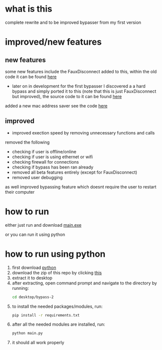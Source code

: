 # what is this
complete rewrite and to be improved bypasser from my first version

# improved/new features

## new features
some new features include the FauxDisconnect added to this, within the old code it can be found [here](https://github.com/countervolts/Google-Wifi-Router-Bypasser/blob/94df52e0d5f4bb45945c6606602ff0cd7156016c/beta_features/features.py#L7)
- later on in development for the first bypasser I discovered a a hard bypass and simply ported it to this (note that this is just FauxDisconnect but improved), the source code to it can be found [here](https://github.com/countervolts/Google-Wifi-Router-Bypasser/blob/main/hard-bypass.py)

added a new mac address saver see the code [here](https://github.com/countervolts/Bypass-V2/blob/692e0c1d0934e8680d52274c6b0e26891b9ebbea/network/net.py#L83)

## improved
- improved exection speed by removing unnecessary functions and calls

removed the following
- checking if user is offline/online
- checking if user is using ethernet or wifi
- checking firewall for connections
- checking if bypass has been ran already
- removed all beta features entirely (except for FauxDisconnect)
- removed user debugging

as well improved bypassing feature which doesnt require the user to restart their computer
# how to run
either just run and download [main.exe](https://github.com/countervolts/Bypass-V2/releases/tag/released)

or you can run it using python

# how to run using python
1. first download [python](https://python.org/)
2. download the zip of this repo by clicking [this](https://github.com/countervolts/Bypass-V2/archive/refs/heads/main.zip)
3. extract it to desktop
4. after extracting, open command prompt and navigate to the directory by running:
    ```sh
    cd desktop/bypass-2
    ```
5. to install the needed packages/modules, run:
    ```sh
    pip install -r requirements.txt
    ```
6. after all the needed modules are installed, run:
    ```sh
    python main.py
    ```
7. it should all work properly
